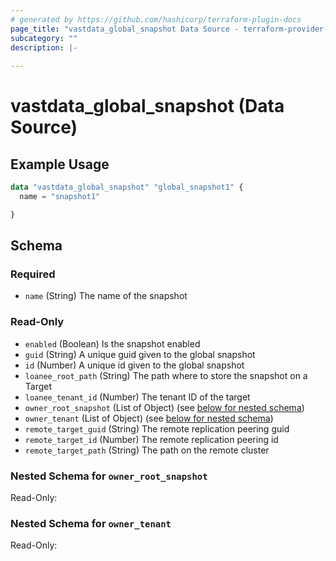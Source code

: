 ```yaml
---
# generated by https://github.com/hashicorp/terraform-plugin-docs
page_title: "vastdata_global_snapshot Data Source - terraform-provider-vastdata"
subcategory: ""
description: |-
  
---
```


# vastdata_global_snapshot (Data Source)



## Example Usage

```terraform
data "vastdata_global_snapshot" "global_snapshot1" {
  name = "snapshot1"

}
```

<!-- schema generated by tfplugindocs -->
## Schema

### Required

- `name` (String) The name of the snapshot

### Read-Only

- `enabled` (Boolean) Is the snapshot enabled
- `guid` (String) A unique guid given to the global snapshot
- `id` (Number) A unique id given to the global snapshot
- `loanee_root_path` (String) The path where to store the snapshot on a Target
- `loanee_tenant_id` (Number) The tenant ID of the target
- `owner_root_snapshot` (List of Object) (see [below for nested schema](#nestedatt--owner_root_snapshot))
- `owner_tenant` (List of Object) (see [below for nested schema](#nestedatt--owner_tenant))
- `remote_target_guid` (String) The remote replication peering guid
- `remote_target_id` (Number) The remote replication peering id
- `remote_target_path` (String) The path on the remote cluster

<a id="nestedatt--owner_root_snapshot"></a>
### Nested Schema for `owner_root_snapshot`

Read-Only:



<a id="nestedatt--owner_tenant"></a>
### Nested Schema for `owner_tenant`

Read-Only:
